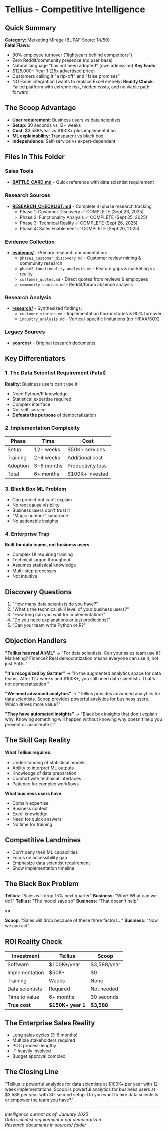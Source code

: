# Tellius - Competitive Intelligence

## Quick Summary
**Category**: Marketing Mirage (BUPAF Score: 14/50)  
**Fatal Flaws**: 
- 90% employee turnover ("lightyears behind competitors")
- Zero Reddit/community presence (no user base)
- Natural language "has not been adopted" (own admission)
**Key Facts**: 
- $125,000+ Year 1 (25x advertised price)
- Customers calling it "a rip-off" and "false promises"
- NO Excel integration (wants to replace Excel entirely)
**Reality Check**: Failed platform with extreme risk, hidden costs, and no viable path forward  

## The Scoop Advantage
- **User requirement**: Business users vs data scientists
- **Setup**: 30 seconds vs 12+ weeks
- **Cost**: $3,588/year vs $100K+ plus implementation
- **ML explainability**: Transparent vs black box
- **Independence**: Self-service vs expert-dependent

## Files in This Folder

### Sales Tools
- **[BATTLE_CARD.md](BATTLE_CARD.md)** - Quick reference with data scientist requirement

### Research Sources
- **[RESEARCH_CHECKLIST.md](RESEARCH_CHECKLIST.md)** - Complete 4-phase research tracking
  - Phase 1: Customer Discovery ✅ COMPLETE (Sept 26, 2025)
  - Phase 2: Functionality Analysis ✅ COMPLETE (Sept 25, 2025)
  - Phase 3: Technical Reality ✅ COMPLETE (Sept 26, 2025)
  - Phase 4: Sales Enablement ✅ COMPLETE (Sept 26, 2025)

### Evidence Collection
- **[evidence/](evidence/)** - Primary research documentation:
  - `phase1_customer_discovery.md` - Customer review mining & community research
  - `phase2_functionality_analysis.md` - Feature gaps & marketing vs reality
  - `customer_quotes.md` - Direct quotes from reviews & employees
  - `community_sources.md` - Reddit/forum absence analysis

### Research Analysis  
- **[research/](research/)** - Synthesized findings:
  - `customer_stories.md` - Implementation horror stories & 90% turnover
  - `industry_analysis.md` - Vertical-specific limitations (no HIPAA/SOX)

### Legacy Sources
- **[sources/](sources/)** - Original research documents

## Key Differentiators

### 1. The Data Scientist Requirement (Fatal)
**Reality**: Business users can't use it
- Need Python/R knowledge
- Statistical expertise required
- Complex interface
- Not self-service
- **Defeats the purpose** of democratization

### 2. Implementation Complexity
| Phase | Time | Cost |
|-------|------|------|
| Setup | 12+ weeks | $50K+ services |
| Training | 2-4 weeks | Additional cost |
| Adoption | 3-6 months | Productivity loss |
| Total | 6+ months | $100K+ invested |

### 3. Black Box ML Problem
- Can predict but can't explain
- No root cause visibility
- Business users don't trust it
- "Magic number" syndrome
- No actionable insights

### 4. Enterprise Trap
**Built for data teams, not business users**:
- Complex UI requiring training
- Technical jargon throughout
- Assumes statistical knowledge
- Multi-step processes
- Not intuitive

## Discovery Questions
1. "How many data scientists do you have?"
2. "What's the technical skill level of your business users?"
3. "How long can you wait for implementation?"
4. "Do you need explanations or just predictions?"
5. "Can your team write Python or R?"

## Objection Handlers

**"Tellius has real AI/ML"**
→ "For data scientists. Can your sales team use it? Marketing? Finance? Real democratization means everyone can use it, not just PhDs."

**"It's recognized by Gartner"**
→ "In the augmented analytics space for data teams. After 12+ weeks and $100K+, you still need data scientists. That's not democratization."

**"We need advanced analytics"**
→ "Tellius provides advanced analytics for data scientists. Scoop provides powerful analytics for business users. Which drives more value?"

**"They have automated insights"**
→ "Black box insights that don't explain why. Knowing something will happen without knowing why doesn't help you prevent or accelerate it."

## The Skill Gap Reality
**What Tellius requires**:
- Understanding of statistical models
- Ability to interpret ML outputs
- Knowledge of data preparation
- Comfort with technical interfaces
- Patience for complex workflows

**What business users have**:
- Domain expertise
- Business context
- Excel knowledge
- Need for quick answers
- No time for training

## Competitive Landmines
- Don't deny their ML capabilities
- Focus on accessibility gap
- Emphasize data scientist requirement
- Show implementation timeline

## The Black Box Problem
**Tellius**: "Sales will drop 15% next quarter"
**Business**: "Why? What can we do?"
**Tellius**: "The model says so"
**Business**: "That doesn't help"

**vs**

**Scoop**: "Sales will drop because of these three factors..."
**Business**: "Now we can act"

## ROI Reality Check
| Investment | Tellius | Scoop |
|------------|---------|-------|
| Software | $100K+/year | $3,588/year |
| Implementation | $50K+ | $0 |
| Training | Weeks | None |
| Data scientists | Required | Not needed |
| Time to value | 6+ months | 30 seconds |
| **True cost** | **$150K+ year 1** | **$3,588** |

## The Enterprise Sales Reality
- Long sales cycles (3-6 months)
- Multiple stakeholders required
- POC process lengthy
- IT heavily involved
- Budget approval complex

## The Closing Line
"Tellius is powerful analytics for data scientists at $100K+ per year with 12-week implementations. Scoop is powerful analytics for business users at $3,588 per year with 30-second setup. Do you want to hire data scientists or empower the team you have?"

---

*Intelligence current as of: January 2025*  
*Data scientist requirement = not democratized*  
*Research documents in sources/ folder*